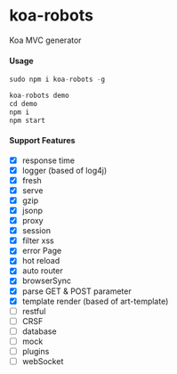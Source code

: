 # koa-robots

Koa MVC generator

#### Usage

```javascript
sudo npm i koa-robots -g

koa-robots demo
cd demo
npm i
npm start
```

#### Support Features

- [x] response time
- [x] logger (based of log4j)
- [x] fresh
- [x] serve
- [x] gzip
- [x] jsonp
- [x] proxy
- [x] session
- [x] filter xss
- [x] error Page
- [x] hot reload
- [x] auto router
- [x] browserSync
- [x] parse GET & POST parameter
- [x] template render (based of art-template)
- [ ] restful
- [ ] CRSF
- [ ] database
- [ ] mock
- [ ] plugins
- [ ] webSocket
